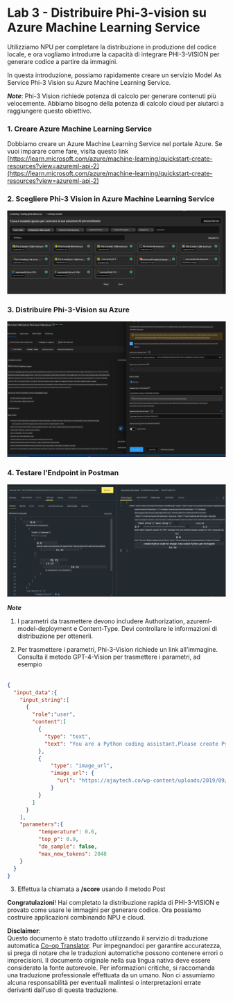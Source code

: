 <!--
CO_OP_TRANSLATOR_METADATA:
{
  "original_hash": "20cb4e6ac1686248e8be913ccf6c2bc2",
  "translation_date": "2025-07-17T04:33:06+00:00",
  "source_file": "md/02.Application/02.Code/Phi3/VSCodeExt/HOL/Apple/03.DeployPhi3VisionOnAzure.md",
  "language_code": "it"
}
-->
# **Lab 3 - Distribuire Phi-3-vision su Azure Machine Learning Service**

Utilizziamo NPU per completare la distribuzione in produzione del codice locale, e ora vogliamo introdurre la capacità di integrare PHI-3-VISION per generare codice a partire da immagini.

In questa introduzione, possiamo rapidamente creare un servizio Model As Service Phi-3 Vision su Azure Machine Learning Service.

***Note***: Phi-3 Vision richiede potenza di calcolo per generare contenuti più velocemente. Abbiamo bisogno della potenza di calcolo cloud per aiutarci a raggiungere questo obiettivo.


### **1. Creare Azure Machine Learning Service**

Dobbiamo creare un Azure Machine Learning Service nel portale Azure. Se vuoi imparare come fare, visita questo link [https://learn.microsoft.com/azure/machine-learning/quickstart-create-resources?view=azureml-api-2](https://learn.microsoft.com/azure/machine-learning/quickstart-create-resources?view=azureml-api-2)


### **2. Scegliere Phi-3 Vision in Azure Machine Learning Service**

![Catalog](../../../../../../../../../translated_images/vison_catalog.f979823d5bde8aef2c37a3a9686f6c5d0c521f93730447798ea6fb580091443f.it.png)


### **3. Distribuire Phi-3-Vision su Azure**


![Deploy](../../../../../../../../../translated_images/vision_deploy.a8114ccd849a957272bf30959bdef166b21a0fac4c4f0129dab0106b97104772.it.png)


### **4. Testare l’Endpoint in Postman**


![Test](../../../../../../../../../translated_images/vision_test.0b9c1b1d414131d03398c88fc1b79d839e7946c2ae5c9fd170a2894c271e2993.it.png)


***Note***

1. I parametri da trasmettere devono includere Authorization, azureml-model-deployment e Content-Type. Devi controllare le informazioni di distribuzione per ottenerli.

2. Per trasmettere i parametri, Phi-3-Vision richiede un link all’immagine. Consulta il metodo GPT-4-Vision per trasmettere i parametri, ad esempio

```json

{
  "input_data":{
    "input_string":[
      {
        "role":"user",
        "content":[ 
          {
            "type": "text",
            "text": "You are a Python coding assistant.Please create Python code for image "
          },
          {
              "type": "image_url",
              "image_url": {
                "url": "https://ajaytech.co/wp-content/uploads/2019/09/index.png"
              }
          }
        ]
      }
    ],
    "parameters":{
          "temperature": 0.6,
          "top_p": 0.9,
          "do_sample": false,
          "max_new_tokens": 2048
    }
  }
}

```

3. Effettua la chiamata a **/score** usando il metodo Post

**Congratulazioni**! Hai completato la distribuzione rapida di PHI-3-VISION e provato come usare le immagini per generare codice. Ora possiamo costruire applicazioni combinando NPU e cloud.

**Disclaimer**:  
Questo documento è stato tradotto utilizzando il servizio di traduzione automatica [Co-op Translator](https://github.com/Azure/co-op-translator). Pur impegnandoci per garantire accuratezza, si prega di notare che le traduzioni automatiche possono contenere errori o imprecisioni. Il documento originale nella sua lingua nativa deve essere considerato la fonte autorevole. Per informazioni critiche, si raccomanda una traduzione professionale effettuata da un umano. Non ci assumiamo alcuna responsabilità per eventuali malintesi o interpretazioni errate derivanti dall’uso di questa traduzione.